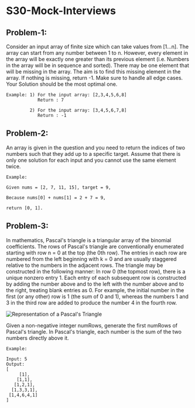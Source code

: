 # S30-Mock-Interviews

## Problem-1:
Consider an input array of finite size which can take values from [1...n]. The array can start from any number between 1 to n. However, every element in the array will be exactly one greater than its previous element (i.e. Numbers in the array will be in sequence and sorted). There may be one element that will be missing in the array. The aim is to find this missing element in the array. If nothing is missing, return -1. Make sure to handle all edge cases. Your Solution should be the most optimal one.

```
Example: 1) For the input array: [2,3,4,5,6,8]
            Return : 7
         
         2) For the input array: [3,4,5,6,7,8]
            Return : -1

```

## Problem-2:
An array is given in the question and you need to return the indices of two numbers such that they add up to a specific target. Assume that there is only one solution for each input and you cannot use the same element twice. 

```
Example:

Given nums = [2, 7, 11, 15], target = 9,

Because nums[0] + nums[1] = 2 + 7 = 9,

return [0, 1].
```


## Problem-3:
In mathematics, Pascal's triangle is a triangular array of the binomial coefficients. The rows of Pascal's triangle are conventionally enumerated starting with row n = 0 at the top (the 0th row). The entries in each row are numbered from the left beginning with k = 0 and are usually staggered relative to the numbers in the adjacent rows. The triangle may be constructed in the following manner: In row 0 (the topmost row), there is a unique nonzero entry 1. Each entry of each subsequent row is constructed by adding the number above and to the left with the number above and to the right, treating blank entries as 0. For example, the initial number in the first (or any other) row is 1 (the sum of 0 and 1), whereas the numbers 1 and 3 in the third row are added to produce the number 4 in the fourth row.

![Representation of a Pascal's Triangle](https://en.wikipedia.org/wiki/Pascal's_triangle#/media/File:PascalTriangleAnimated2.gif)

Given a non-negative integer numRows, generate the first numRows of Pascal's triangle.
In Pascal's triangle, each number is the sum of the two numbers directly above it.

```
Example:

Input: 5
Output:
[
     [1],
    [1,1],
   [1,2,1],
  [1,3,3,1],
 [1,4,6,4,1]
]
```
